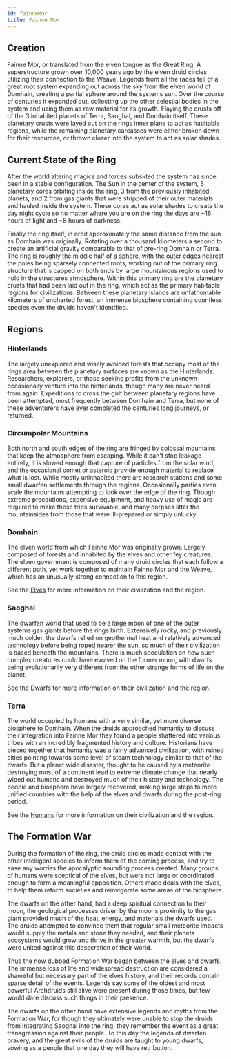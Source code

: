 ```yaml
---
id: fainneMor
title: Fainne Mor
---
```


## Creation
Fainne Mor, or translated from the elven tongue as the Great Ring. A superstructure grown over 10,000 years ago by the elven druid circles utilizing their connection to the Weave. Legends from all the races tell of a great root system expanding out across the sky from the elven world of Domhain, creating a partial sphere around the systems sun. Over the course of centuries it expanded out, collecting up the other celestial bodies in the system and using them as raw material for its growth. Flaying the crusts off of the 3 inhabited planets of Terra, Saoghal, and Domhain itself. These planetary crusts were layed out on the rings inner plane to act as habitable regions, while the remaining planetary carcasses were either broken down for their resources, or thrown closer into the system to act as solar shades.

## Current State of the Ring
After the world altering magics and forces subsided the system has since been in a stable configuration. The Sun in the center of the system, 5 planetary cores orbiting inside the ring, 3 from the previously inhabited planets, and 2 from gas giants that were stripped of their outer materials and hauled inside the system. These cores act as solar shades to create the day night cycle so no matter where you are on the ring the days are ~16 hours of light and ~8 hours of darkness.

Finally the ring itself, in orbit approximately the same distance from the sun as Domhain was originally. Rotating over a thousand kilometers a second to create an artificial gravity comparable to that of pre-ring Domhain or Terra. The ring is roughly the middle half of a sphere, with the outer edges nearest the poles being sparsely connected roots, working out of the primary ring structure that is capped on both ends by large mountainous regions used to hold in the structures atmosphere. Within this primary ring are the planetary crusts that had been laid out in the ring, which act as the primary habitable regions for civilizations. Between these planetary islands are unfathomable kilometers of uncharted forest, an immense biosphere containing countless species even the druids haven't identified.

## Regions

### Hinterlands
The largely unexplored and wisely avoided forests that occupy most of the rings area between the planetary surfaces are known as the Hinterlands. Researchers, explorers, or those seeking profits from the unknown occasionally venture into the hinterlands, though many are never heard from again. Expeditions to cross the gulf between planetary regions have been attempted, most frequently between Domhain and Terra, but none of these adventurers have ever completed the centuries long journeys, or returned.

### Circumpolar Mountains
Both north and south edges of the ring are fringed by colossal mountains that keep the atmosphere from escaping. While it can't stop leakage entirely, it is slowed enough that capture of particles from the solar wind, and the occasional comet or asteroid provide enough material to replace what is lost. While mostly uninhabited there are research stations and some small dwarfen settlements through the regions. Occasionally parties even scale the mountains attempting to look over the edge of the ring. Though extreme precautions, expensive equipment, and heavy use of magic are required to make these trips survivable, and many corpses litter the mountainsides from those that were ill-prepared or simply unlucky.

### Domhain
The elven world from which Fainne Mor was originally grown. Largely composed of forests and inhabited by the elves and other fey creatures. The elven government is composed of many druid circles that each follow a different path, yet work together to maintain Fainne Mor and the Weave, which has an unusually strong connection to this region.

See the [Elves](./02-factions/01-elves.md) for more information on their civilization and the region.

### Saoghal
The dwarfen world that used to be a large moon of one of the outer systems gas giants before the rings birth. Extensively rocky, and previously much colder, the dwarfs relied on geothermal heat and relatively advanced technology before being roped nearer the sun, so much of their civilization is based beneath the mountains. There is much speculation on how such complex creatures could have evolved on the former moon, with dwarfs being evolutionarily very different from the other strange forms of life on the planet. 

See the [Dwarfs](./02-factions/02-dwarfs.md) for more information on their civilization and the region.

### Terra
The world occupied by humans with a very similar, yet more diverse biosphere to Domhain. When the druids approached humanity to discuss their integration into Fainne Mor they found a people shattered into various tribes with an incredibly fragmented history and culture. Historians have pieced together that humanity was a fairly advanced civilization, with ruined cities pointing towards some level of steam technology similar to that of the dwarfs. But a planet wide disaster, thought to be caused by a meteorite destroying most of a continent lead to extreme climate change that nearly wiped out humans and destroyed much of their history and technology. The people and biosphere have largely recovered, making large steps to more unified countries with the help of the elves and dwarfs during the post-ring period.

See the [Humans](./02-factions/03-humans.md) for more information on their civilization and the region.

## The Formation War
During the formation of the ring, the druid circles made contact with the other intelligent species to inform them of the coming process, and try to ease any worries the apocalyptic sounding process created. Many groups of humans were sceptical of the elves, but were not large or coordinated enough to form a meaningful opposition. Others made deals with the elves, to help them reform societies and reinvigorate some areas of the biosphere.

The dwarfs on the other hand, had a deep spiritual connection to their moon, the geological processes driven by the moons proximity to the gas giant provided much of the heat, energy, and materials the dwarfs used. The druids attempted to convince them that regular small meteorite impacts would supply the metals and stone they needed, and their planets ecosystems would grow and thrive in the greater warmth, but the dwarfs were united against this desecration of their world.

Thus the now dubbed Formation War began between the elves and dwarfs. The immense loss of life and widespread destruction are considered a shameful but necessary part of the elves history, and their records contain sparse detail of the events. Legends say some of the oldest and most powerful Archdruids still alive were present during those times, but few would dare discuss such things in their presence.

The dwarfs on the other hand have extensive legends and myths from the Formation War, for though they ultimately were unable to stop the druids from integrating Saoghal into the ring, they remember the event as a great transgression against their people. To this day the legends of dwarfen bravery, and the great evils of the druids are taught to young dwarfs, vowing as a people that one day they will have retribution.
